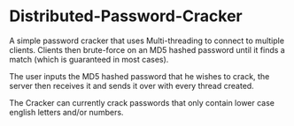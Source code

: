 # Distributed-Password-Cracker

A simple password cracker that uses Multi-threading to connect to multiple clients. Clients then brute-force on an MD5 hashed password until it finds a match (which is guaranteed in most cases). 

The user inputs the MD5 hashed password that he wishes to crack, the server then receives it and sends it over with every thread created.

The Cracker can currently crack passwords that only contain lower case english letters and/or numbers.
